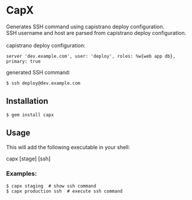# CapX

Generates SSH command using capistrano deploy configuration. \
SSH username and host are parsed from capistrano deploy configuration. \
\
capistrano deploy configuration:

    server 'dev.example.com', user: 'deploy', roles: %w{web app db}, primary: true
generated SSH command:

    $ ssh deploy@dev.example.com

## Installation


    $ gem install capx


## Usage



This will add the following executable in your shell:


capx [stage] [ssh]


### Examples:

    $ capx staging  # show ssh command
    $ capx production ssh  # execute ssh command